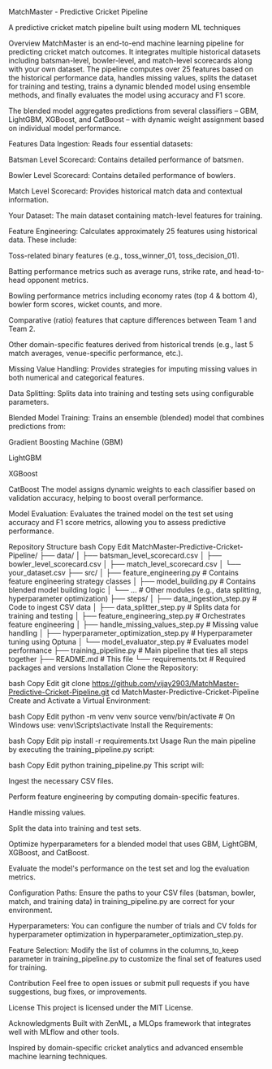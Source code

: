 MatchMaster - Predictive Cricket Pipeline

A predictive cricket match pipeline built using modern ML techniques

Overview
MatchMaster is an end-to-end machine learning pipeline for predicting cricket match outcomes. It integrates multiple historical datasets including batsman-level, bowler-level, and match-level scorecards along with your own dataset. The pipeline computes over 25 features based on the historical performance data, handles missing values, splits the dataset for training and testing, trains a dynamic blended model using ensemble methods, and finally evaluates the model using accuracy and F1 score.

The blended model aggregates predictions from several classifiers – GBM, LightGBM, XGBoost, and CatBoost – with dynamic weight assignment based on individual model performance.

Features
Data Ingestion: Reads four essential datasets:

Batsman Level Scorecard: Contains detailed performance of batsmen.

Bowler Level Scorecard: Contains detailed performance of bowlers.

Match Level Scorecard: Provides historical match data and contextual information.

Your Dataset: The main dataset containing match-level features for training.

Feature Engineering:
Calculates approximately 25 features using historical data. These include:

Toss-related binary features (e.g., toss_winner_01, toss_decision_01).

Batting performance metrics such as average runs, strike rate, and head-to-head opponent metrics.

Bowling performance metrics including economy rates (top 4 & bottom 4), bowler form scores, wicket counts, and more.

Comparative (ratio) features that capture differences between Team 1 and Team 2.

Other domain-specific features derived from historical trends (e.g., last 5 match averages, venue-specific performance, etc.).

Missing Value Handling:
Provides strategies for imputing missing values in both numerical and categorical features.

Data Splitting:
Splits data into training and testing sets using configurable parameters.

Blended Model Training:
Trains an ensemble (blended) model that combines predictions from:

Gradient Boosting Machine (GBM)

LightGBM

XGBoost

CatBoost
The model assigns dynamic weights to each classifier based on validation accuracy, helping to boost overall performance.

Model Evaluation:
Evaluates the trained model on the test set using accuracy and F1 score metrics, allowing you to assess predictive performance.

Repository Structure
bash
Copy
Edit
MatchMaster-Predictive-Cricket-Pipeline/
├── data/
│   ├── batsman_level_scorecard.csv
│   ├── bowler_level_scorecard.csv
│   ├── match_level_scorecard.csv
│   └── your_dataset.csv
├── src/
│   ├── feature_engineering.py          # Contains feature engineering strategy classes
│   ├── model_building.py               # Contains blended model building logic
│   └── ...                             # Other modules (e.g., data splitting, hyperparameter optimization)
├── steps/
│   ├── data_ingestion_step.py          # Code to ingest CSV data
│   ├── data_splitter_step.py           # Splits data for training and testing
│   ├── feature_engineering_step.py     # Orchestrates feature engineering
│   ├── handle_missing_values_step.py   # Missing value handling
│   ├── hyperparameter_optimization_step.py  # Hyperparameter tuning using Optuna
│   └── model_evaluator_step.py         # Evaluates model performance
├── training_pipeline.py                # Main pipeline that ties all steps together
├── README.md                           # This file
└── requirements.txt                    # Required packages and versions
Installation
Clone the Repository:

bash
Copy
Edit
git clone https://github.com/vijay2903/MatchMaster-Predictive-Cricket-Pipeline.git
cd MatchMaster-Predictive-Cricket-Pipeline
Create and Activate a Virtual Environment:

bash
Copy
Edit
python -m venv venv
source venv/bin/activate   # On Windows use: venv\Scripts\activate
Install the Requirements:

bash
Copy
Edit
pip install -r requirements.txt
Usage
Run the main pipeline by executing the training_pipeline.py script:

bash
Copy
Edit
python training_pipeline.py
This script will:

Ingest the necessary CSV files.

Perform feature engineering by computing domain-specific features.

Handle missing values.

Split the data into training and test sets.

Optimize hyperparameters for a blended model that uses GBM, LightGBM, XGBoost, and CatBoost.

Evaluate the model's performance on the test set and log the evaluation metrics.

Configuration
Paths:
Ensure the paths to your CSV files (batsman, bowler, match, and training data) in training_pipeline.py are correct for your environment.

Hyperparameters:
You can configure the number of trials and CV folds for hyperparameter optimization in hyperparameter_optimization_step.py.

Feature Selection:
Modify the list of columns in the columns_to_keep parameter in training_pipeline.py to customize the final set of features used for training.

Contribution
Feel free to open issues or submit pull requests if you have suggestions, bug fixes, or improvements.

License
This project is licensed under the MIT License.

Acknowledgments
Built with ZenML, a MLOps framework that integrates well with MLflow and other tools.

Inspired by domain-specific cricket analytics and advanced ensemble machine learning techniques.

